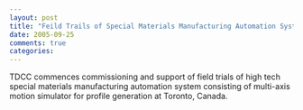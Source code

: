```yaml
---
layout: post
title: "Feild Trails of Special Materials Manufacturing Automation System'"
date: 2005-09-25
comments: true
categories: 
---
```

TDCC commences commissioning and support of field trials of high tech special materials manufacturing automation system consisting of multi-axis motion simulator for profile generation at Toronto, Canada.
